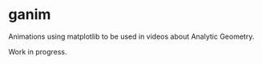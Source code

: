 # ganim
Animations using matplotlib to be used in videos about Analytic Geometry.

Work in progress.
